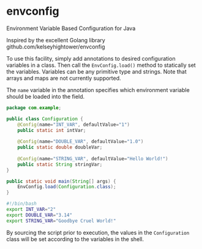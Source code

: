 # envconfig
Environment Variable Based Configuration for Java

Inspired by the excellent Golang library github.com/kelseyhightower/envconfig

To use this facility, simply add annotations to desired configuration variables
in a class. Then call the ```EnvConfig.load()``` method to statically set the
variables. Variables can be any primitive type and strings. Note that arrays
and maps are not currently supported.

The ```name``` variable in the annotation specifies which environment variable
should be loaded into the field.

```Java
package com.example;

public class Configuration {
    @Config(name="INT_VAR", defaultValue="1")
    public static int intVar;
    
    @Config(name="DOUBLE_VAR", defaultValue="1.0")
    public static double doubleVar;
    
    @Config(name="STRING_VAR", defaultValue="Hello World!")
    public static String stringVar;
}

public static void main(String[] args) {
    EnvConfig.load(Configuration.class);
}
```

```Bash
#!/bin/bash
export INT_VAR="2"
export DOUBLE_VAR="3.14"
export STRING_VAR="Goodbye Cruel World!"
```

By sourcing the script prior to execution, the values in the ```Configuration```
class will be set according to the variables in the shell.